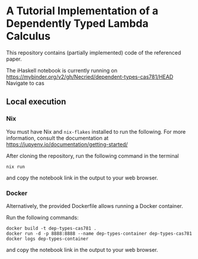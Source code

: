 # A Tutorial Implementation of a Dependently Typed Lambda Calculus

This repository contains (partially implemented) code of the referenced paper.

The iHaskell notebook is currently running on https://mybinder.org/v2/gh/Necried/dependent-types-cas781/HEAD
Navigate to cas


## Local execution

### Nix

You must have Nix and `nix-flakes` installed to run the following. For more information,
consult the documentation at https://jupyenv.io/documentation/getting-started/

After cloning the repository, run the following command in the terminal

```shell
nix run
```

and copy the notebook link in the output to your web browser.

### Docker

Alternatively, the provided Dockerfile allows running a Docker container.

Run the following commands:

```shell
docker build -t dep-types-cas781 .
docker run -d -p 8888:8888 --name dep-types-container dep-types-cas781
docker logs dep-types-container
```

and copy the notebook link in the output to your web browser.
